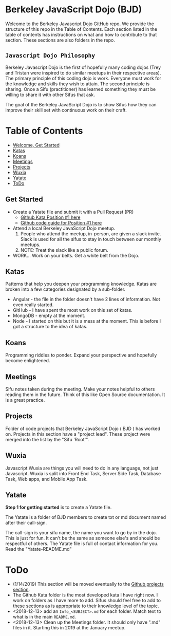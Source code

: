 # Berkeley JavaScript Dojo (BJD)
Welcome to the Berkeley Javascript Dojo GitHub repo. We provide the structure of this repo in the Table of Contents. Each section listed in the table of contents has instructions on what and how to contribute to that section. These sections are also folders in the repo.

## `Javascript Dojo Philosophy`
Berkeley Javascript Dojo is the first of hopefully many coding dojos (Trey and Tristan were inspired to do similar meetups in their respective areas). The primary principle of this coding dojo is work. Everyone must work for the knowledge and skills they wish to attain. The second principle is sharing. Once a Sifu (practitioner) has learned something they must be willing to share it with other Sifus that ask.

The goal of the Berkeley JavaScript Dojo is to show Sifus how they can improve their skill set with continuous work on their craft.

# Table of Contents
- [Welcome, Get Started](https://github.com/Trewaters/BerkeleyJsDojo#get-started)
- [Katas](https://github.com/Trewaters/BerkeleyJsDojo#katas)
- [Koans](https://github.com/Trewaters/BerkeleyJsDojo#koans)
- [Meetings](https://github.com/Trewaters/BerkeleyJsDojo#meetings)
- [Projects](https://github.com/Trewaters/BerkeleyJsDojo#projects)
- [Wuxia](https://github.com/Trewaters/BerkeleyJsDojo#wuxia)
- [Yatate](https://github.com/Trewaters/BerkeleyJsDojo#yatate)
- [ToDo](https://github.com/Trewaters/BerkeleyJsDojo#ToDo)

## Get Started
- Create a Yatate file and submit it with a Pull Request (PR) 
  - [Github Kata Position #1 here](./Katas/GitHub/GitHub-katas.md#position-1-join-the-dojo-initialize-yatate-file)
  - [Github code guide for Position #1 here](./Katas/GitHub/GitHub-Guide.md#position-1-join-the-dojo-initialize-yatate-file)
- Attend a local Berkeley JavaScript Dojo meetup.
  1. People who attend the meetup, in-person, are given a slack invite. Slack is used for all the sifus to stay in touch between our monthly meetups. 
  2. NOTE: Treat the slack like a public forum. 
- WORK... Work on your belts. Get a white belt from the Dojo.

## Katas
Patterns that help you deepen your programming knowledge. Katas are broken into a few categories designated by a sub-folder.
- Angular - the file in the folder doesn't have 2 lines of information. Not even really started.
- GitHub - I have spent the most work on this set of katas.
- MongoDB - empty at the moment.
- Node - I started on this but it is a mess at the moment. This is before I got a structure to the idea of katas.

## Koans
Programming riddles to ponder. Expand your perspective and hopefully become enlightened.

## Meetings
Sifu notes taken during the meeting. Make your notes helpful to others reading them in the future. Think of this like Open Source documentation. It is a great practice.

## Projects
Folder of code projects that Berkeley JavaScript Dojo ( BJD ) has worked on. Projects in this section have a "project lead". These project were merged into the list by the "Sifu 'Root'".

## Wuxia
Javascript Wuxia are things you will need to do in any language, not just Javascript. Wuxia is split into Front End Task, Server Side Task, Database Task, Web apps, and Mobile App Task.

## Yatate
**Step 1 for getting started** is to create a Yatate file.

The Yatate is a folder of BJD members to create txt or md document named after their call-sign. 

The call-sign is your sifu name, the name you want to go by in the dojo. This is just for fun. It can't be the same as someone else's and should be respectful of others. The Yatate file is full of contact information for you. Read the "Yatate-README.md"

# ToDo
- (1/14/2019) This section will be moved eventually to the [Github projects section](https://github.com/Trewaters/BerkeleyJsDojo/projects).
- The Github Kata folder is the most developed kata I have right now. I work on folders as I have more to add. Sifus should feel free to add to these sections as is appropriate to their knowledge level of the topic.
- <2018-12-13> add an `Info_<SUBJECT>.md` for each folder. Match text to what is in the main `README.md`.
- <2018-12-13> Clean up the Meetings folder. It should only have ".md" files in it. Starting this in 2019 at the January meetup.